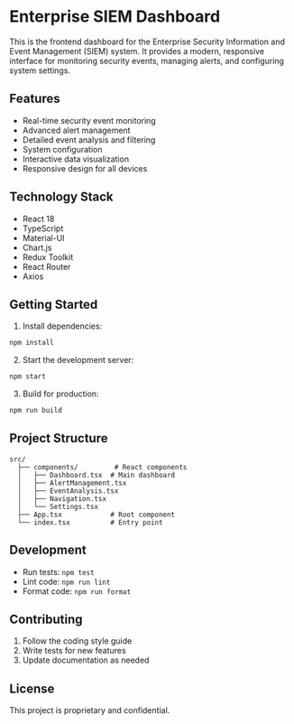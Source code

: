 # Enterprise SIEM Dashboard

This is the frontend dashboard for the Enterprise Security Information and Event Management (SIEM) system. It provides a modern, responsive interface for monitoring security events, managing alerts, and configuring system settings.

## Features

- Real-time security event monitoring
- Advanced alert management
- Detailed event analysis and filtering
- System configuration
- Interactive data visualization
- Responsive design for all devices

## Technology Stack

- React 18
- TypeScript
- Material-UI
- Chart.js
- Redux Toolkit
- React Router
- Axios

## Getting Started

1. Install dependencies:
```bash
npm install
```

2. Start the development server:
```bash
npm start
```

3. Build for production:
```bash
npm run build
```

## Project Structure

```
src/
  ├── components/         # React components
  │   ├── Dashboard.tsx  # Main dashboard
  │   ├── AlertManagement.tsx
  │   ├── EventAnalysis.tsx
  │   ├── Navigation.tsx
  │   └── Settings.tsx
  ├── App.tsx            # Root component
  └── index.tsx          # Entry point
```

## Development

- Run tests: `npm test`
- Lint code: `npm run lint`
- Format code: `npm run format`

## Contributing

1. Follow the coding style guide
2. Write tests for new features
3. Update documentation as needed

## License

This project is proprietary and confidential.
